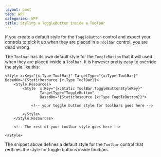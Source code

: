 ```yaml
---
layout: post
tags: WPF
categories: WPF
title: Styling a ToggleButton inside a Toolbar
---
```


If you create a default style for the `ToggleButton` control and expect your controls to pick it up when they are placed in a `Toolbar` control, you are dead wrong.

<!--excerpt-->

The `Toolbar` has its own default style for the `ToogleButton` that it will used when they are placed inside a `Toolbar`. It is however pretty easy to override the style like this:

	<Style x:Key="{x:Type ToolBar}" TargetType="{x:Type ToolBar}" BasedOn="{StaticResource {x:Type ToolBar}}>
        <Style.Resources>
            <Style 	x:Key="{x:Static ToolBar.ToggleButtonStyleKey}" 
					TargetType="ToggleButton" 
					BasedOn="{StaticResource {x:Type ToggleButton}}">
			
		        <!-- your toggle button style for toolbars goes here -->

			</Style>
        </Style.Resources>

        <!-- The rest of your toolbar style goes here -->

    </Style>

The snippet above defines a default style for the `Toolbar` control that redfines the style for toggle buttons inside toolbars.
